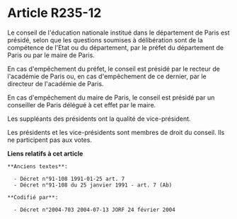 # Article R235-12

Le conseil de l'éducation nationale institué dans le département de Paris est présidé, selon que les questions soumises à
délibération sont de la compétence de l'Etat ou du département, par le préfet du département de Paris ou par le maire de
Paris.

En cas d'empêchement du préfet, le conseil est présidé par le recteur de l'académie de Paris ou, en cas d'empêchement de ce
dernier, par le directeur de l'académie de Paris.

En cas d'empêchement du maire de Paris, le conseil est présidé par un conseiller de Paris délégué à cet effet par le maire.

Les suppléants des présidents ont la qualité de vice-président.

Les présidents et les vice-présidents sont membres de droit du conseil. Ils ne participent pas aux votes.

**Liens relatifs à cet article**

	**Anciens textes**:

	  - Décret n°91-108 1991-01-25 art. 7
	  - Décret n°91-108 du 25 janvier 1991 - art. 7 (Ab)

	**Codifié par**:

	  - Décret n°2004-703 2004-07-13 JORF 24 février 2004
